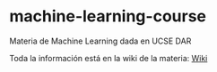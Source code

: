 # machine-learning-course
Materia de Machine Learning dada en UCSE DAR

Toda la información está en la wiki de la materia: [Wiki](https://github.com/ucseml-team/machine-learning-course/wiki)
